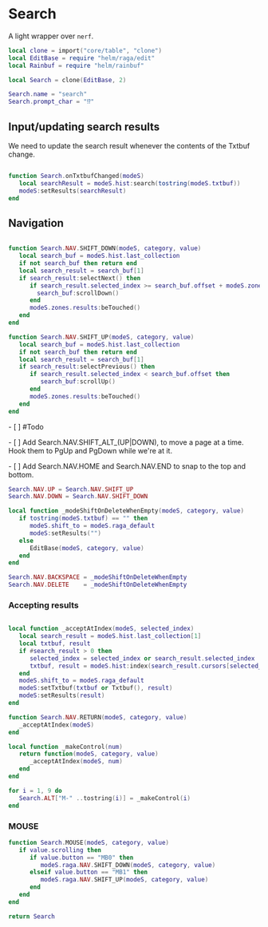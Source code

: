 # Search


A light wrapper over `nerf`\.

```lua
local clone = import("core/table", "clone")
local EditBase = require "helm/raga/edit"
local Rainbuf = require "helm/rainbuf"

local Search = clone(EditBase, 2)

Search.name = "search"
Search.prompt_char = "⁉️"
```

## Input/updating search results

We need to update the search result whenever the contents of the Txtbuf change\.

```lua

function Search.onTxtbufChanged(modeS)
   local searchResult = modeS.hist:search(tostring(modeS.txtbuf))
   modeS:setResults(searchResult)
end

```

## Navigation

```lua

function Search.NAV.SHIFT_DOWN(modeS, category, value)
   local search_buf = modeS.hist.last_collection
   if not search_buf then return end
   local search_result = search_buf[1]
   if search_result:selectNext() then
      if search_result.selected_index >= search_buf.offset + modeS.zones.results:height() then
        search_buf:scrollDown()
      end
      modeS.zones.results:beTouched()
   end
end
```

```lua
function Search.NAV.SHIFT_UP(modeS, category, value)
   local search_buf = modeS.hist.last_collection
   if not search_buf then return end
   local search_result = search_buf[1]
   if search_result:selectPrevious() then
      if search_result.selected_index < search_buf.offset then
         search_buf:scrollUp()
      end
      modeS.zones.results:beTouched()
   end
end
```

\- \[ \]  \#Todo

  \- \[ \]  Add Search\.NAV\.SHIFT\_ALT\_\(UP|DOWN\), to move a page at a time\.
         Hook them to PgUp and PgDown while we're at it\.

  \- \[ \]  Add Search\.NAV\.HOME and Search\.NAV\.END to snap to the
         top and bottom\.

```lua
Search.NAV.UP = Search.NAV.SHIFT_UP
Search.NAV.DOWN = Search.NAV.SHIFT_DOWN

local function _modeShiftOnDeleteWhenEmpty(modeS, category, value)
   if tostring(modeS.txtbuf) == "" then
      modeS.shift_to = modeS.raga_default
      modeS:setResults("")
   else
      EditBase(modeS, category, value)
   end
end

Search.NAV.BACKSPACE = _modeShiftOnDeleteWhenEmpty
Search.NAV.DELETE    = _modeShiftOnDeleteWhenEmpty

```

### Accepting results

```lua

local function _acceptAtIndex(modeS, selected_index)
   local search_result = modeS.hist.last_collection[1]
   local txtbuf, result
   if #search_result > 0 then
      selected_index = selected_index or search_result.selected_index
      txtbuf, result = modeS.hist:index(search_result.cursors[selected_index])
   end
   modeS.shift_to = modeS.raga_default
   modeS:setTxtbuf(txtbuf or Txtbuf(), result)
   modeS:setResults(result)
end

function Search.NAV.RETURN(modeS, category, value)
   _acceptAtIndex(modeS)
end

local function _makeControl(num)
   return function(modeS, category, value)
      _acceptAtIndex(modeS, num)
   end
end

for i = 1, 9 do
   Search.ALT["M-" ..tostring(i)] = _makeControl(i)
end

```

### MOUSE

```lua
function Search.MOUSE(modeS, category, value)
   if value.scrolling then
      if value.button == "MB0" then
         modeS.raga.NAV.SHIFT_DOWN(modeS, category, value)
      elseif value.button == "MB1" then
         modeS.raga.NAV.SHIFT_UP(modeS, category, value)
      end
   end
end
```

```lua
return Search
```